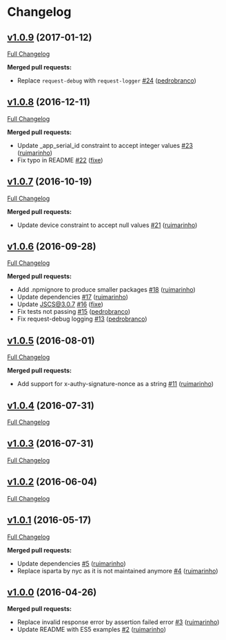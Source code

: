 # Changelog

## [v1.0.9](https://github.com/seegno/authy-client/tree/v1.0.9) (2017-01-12)
[Full Changelog](https://github.com/seegno/authy-client/compare/v1.0.8...v1.0.9)

**Merged pull requests:**

- Replace `request-debug` with `request-logger` [\#24](https://github.com/seegno/authy-client/pull/24) ([pedrobranco](https://github.com/pedrobranco))

## [v1.0.8](https://github.com/seegno/authy-client/tree/v1.0.8) (2016-12-11)
[Full Changelog](https://github.com/seegno/authy-client/compare/v1.0.7...v1.0.8)

**Merged pull requests:**

- Update \_app\_serial\_id constraint to accept integer values [\#23](https://github.com/seegno/authy-client/pull/23) ([ruimarinho](https://github.com/ruimarinho))
- Fix typo in README [\#22](https://github.com/seegno/authy-client/pull/22) ([fixe](https://github.com/fixe))

## [v1.0.7](https://github.com/seegno/authy-client/tree/v1.0.7) (2016-10-19)
[Full Changelog](https://github.com/seegno/authy-client/compare/v1.0.6...v1.0.7)

**Merged pull requests:**

- Update device constraint to accept null values [\#21](https://github.com/seegno/authy-client/pull/21) ([ruimarinho](https://github.com/ruimarinho))

## [v1.0.6](https://github.com/seegno/authy-client/tree/v1.0.6) (2016-09-28)
[Full Changelog](https://github.com/seegno/authy-client/compare/v1.0.5...v1.0.6)

**Merged pull requests:**

- Add .npmignore to produce smaller packages [\#18](https://github.com/seegno/authy-client/pull/18) ([ruimarinho](https://github.com/ruimarinho))
- Update dependencies [\#17](https://github.com/seegno/authy-client/pull/17) ([ruimarinho](https://github.com/ruimarinho))
- Update JSCS@3.0.7 [\#16](https://github.com/seegno/authy-client/pull/16) ([fixe](https://github.com/fixe))
- Fix tests not passing [\#15](https://github.com/seegno/authy-client/pull/15) ([pedrobranco](https://github.com/pedrobranco))
- Fix request-debug logging [\#13](https://github.com/seegno/authy-client/pull/13) ([pedrobranco](https://github.com/pedrobranco))

## [v1.0.5](https://github.com/seegno/authy-client/tree/v1.0.5) (2016-08-01)
[Full Changelog](https://github.com/seegno/authy-client/compare/v1.0.4...v1.0.5)

**Merged pull requests:**

- Add support for x-authy-signature-nonce as a string [\#11](https://github.com/seegno/authy-client/pull/11) ([ruimarinho](https://github.com/ruimarinho))

## [v1.0.4](https://github.com/seegno/authy-client/tree/v1.0.4) (2016-07-31)
[Full Changelog](https://github.com/seegno/authy-client/compare/v1.0.3...v1.0.4)

## [v1.0.3](https://github.com/seegno/authy-client/tree/v1.0.3) (2016-07-31)
[Full Changelog](https://github.com/seegno/authy-client/compare/v1.0.2...v1.0.3)

## [v1.0.2](https://github.com/seegno/authy-client/tree/v1.0.2) (2016-06-04)
[Full Changelog](https://github.com/seegno/authy-client/compare/v1.0.1...v1.0.2)

## [v1.0.1](https://github.com/seegno/authy-client/tree/v1.0.1) (2016-05-17)
[Full Changelog](https://github.com/seegno/authy-client/compare/v1.0.0...v1.0.1)

**Merged pull requests:**

- Update dependencies [\#5](https://github.com/seegno/authy-client/pull/5) ([ruimarinho](https://github.com/ruimarinho))
- Replace isparta by nyc as it is not maintained anymore [\#4](https://github.com/seegno/authy-client/pull/4) ([ruimarinho](https://github.com/ruimarinho))

## [v1.0.0](https://github.com/seegno/authy-client/tree/v1.0.0) (2016-04-26)
**Merged pull requests:**

- Replace invalid response error by assertion failed error [\#3](https://github.com/seegno/authy-client/pull/3) ([ruimarinho](https://github.com/ruimarinho))
- Update README with ES5 examples [\#2](https://github.com/seegno/authy-client/pull/2) ([ruimarinho](https://github.com/ruimarinho))
